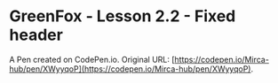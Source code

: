 # GreenFox - Lesson 2.2 - Fixed header

A Pen created on CodePen.io. Original URL: [https://codepen.io/Mirca-hub/pen/XWyyqoP](https://codepen.io/Mirca-hub/pen/XWyyqoP).

